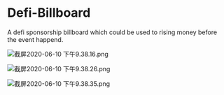 # Defi-Billboard
A defi sponsorship billboard which could be used to rising money before the event happend.




![截屏2020-06-10 下午9.38.16.png](https://ssimg.frontenduse.top/article/2020/06/11/fa833279f3c64f655dd67da91bba28f9.png)

![截屏2020-06-10 下午9.38.26.png](https://ssimg.frontenduse.top/article/2020/06/11/92744f2ee0ff8296c057f27bc7cae650.png)


![截屏2020-06-10 下午9.38.35.png](https://ssimg.frontenduse.top/article/2020/06/11/7b6faa48ec2682582a0f097eed4c601e.png)

